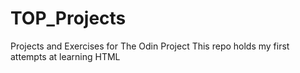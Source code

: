 # TOP_Projects
Projects and Exercises for The Odin Project
This repo holds my first attempts at learning HTML

